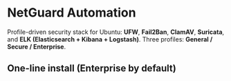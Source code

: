# NetGuard Automation

Profile-driven security stack for Ubuntu: **UFW**, **Fail2Ban**, **ClamAV**, **Suricata**, and **ELK (Elasticsearch + Kibana + Logstash)**. Three profiles: **General / Secure / Enterprise**.

## One-line install (Enterprise by default)
